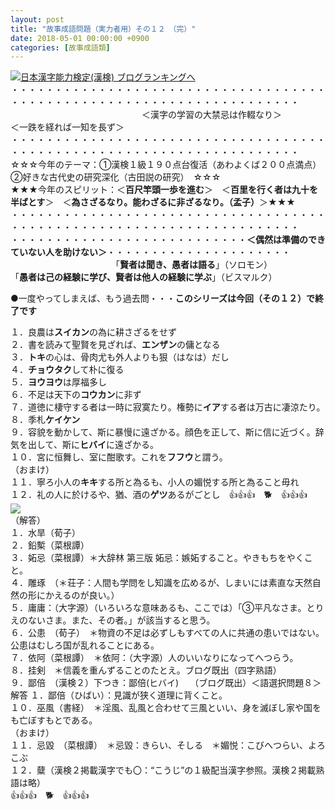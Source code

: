 ```yaml
---
layout: post
title: "故事成語問題（実力者用）その１２　（完）"
date: 2018-05-01 00:00:00 +0900
categories: [故事成語類]
---
```


[![](/syuusyuu9701/assets/images/故事成語問題（実力者用）その１２-（完）-br_c_3028_1.gif)](http://blog.with2.net/link.php?1659096:3028 "日本漢字能力検定(漢検) ブログランキングへ")[日本漢字能力検定(漢検) ブログランキングへ](http://blog.with2.net/link.php?1659096:3028)  
・・・・・・・・・・・・・・・・・・・・・・・・・・・・・・・・・・・・・・・・・・・・・・・・・・・・・・・・・・・・・・・・・・・・・  
　　　　　　　　　　　　　　　＜漢字の学習の大禁忌は作輟なり＞　　　　　＜一跌を経れば一知を長ず＞　　　　　  
・・・・・・・・・・・・・・・・・・・・・・・・・・・・・・・・・・・・・・・・・・・・・・・・・・・・・・・・・・・・・・・・・・・・・  
☆☆☆今年のテーマ：①漢検１級１９０点台復活（あわよくば２００点満点）　②好きな古代史の研究深化（古田説の研究）　☆☆☆  
★★★今年のスピリット：＜**百尺竿頭一歩を進む**＞　＜**百里を行く者は九十を半ばとす**＞　＜**為さざるなり。能わざるに非ざるなり。（孟子）**＞★★★  
・・・・・・・・・・・・・・・・・・・・・・・・・・・・・・・・・・・・・・・・・・・・・・・・・・・・・・・・・・・・・・・・・・・・・  
・・・・・・・・・・・・・・・・・・・・・・・・・・・**＜偶然は準備のできていない人を助けない＞**・・・・・・・・・・・・・・・・・・・・・  
　　　　　　　　　　　　「**賢者は聞き、愚者は語る**」（ソロモン）　　　　　　　　　「**愚者は己の経験に学び、賢者は他人の経験に学ぶ**」（ビスマルク）  
  
●一度やってしまえば、もう過去問・・・**このシリーズは今回（その１２）で終了です**　  
  
１．良農は**スイカン**の為に耕さざるをせず　  
２．書を読みて聖賢を見ざれば、**エンザン**の傭となる　  
３．**トキ**の心は、骨肉尤も外人よりも狠（はなは）だし　  
４．**チョウタク**して朴に復る　  
５．**ヨウヨウ**は厚福多し　  
６．不足は天下の**コウカン**に非ず　  
７．道徳に棲守する者は一時に寂寞たり。権勢に**イア**する者は万古に凄涼たり。　  
８．季札**ケイケン**　　  
９．容貌を動かして、斯に暴慢に遠ざかる。顔色を正して、斯に信に近づく。辞気を出して、斯に**ヒバイ**に遠ざかる。　  
１０．宮に恒舞し、室に酣歌す。これを**フフウ**と謂う。　  
（おまけ）  
１１．寧ろ小人の**キキ**する所と為るも、小人の媚悦する所と為ること毋れ　　  
１２．礼の人に於けるや、猶、酒の**ゲツ**あるがごとし　👍👍👍　🐕　👍👍👍  
![](/syuusyuu9701/assets/images/故事成語問題（実力者用）その１２-（完）-0b173558c1735a78bc2cf3249d8c9b65.png)  
（解答）  
１．水旱（荀子）  
２．鉛槧（菜根譚）  
３．妬忌（菜根譚）＊大辞林 第三版 妬忌：嫉妬すること。やきもちをやくこと。  
４．雕琢　（＊荘子：人間も学問をし知識を広めるが、しまいには素直な天然自然の形にかえるのが良い。）  
５．庸庸：（大字源）（いろいろな意味あるも、ここでは）「③平凡なさま。とりえのないさま。また、その者。」が該当すると思う。  
６．公患　（荀子）　＊物資の不足は必ずしもすべての人に共通の患いではない。公患はむしろ国が乱れることにある。  
７．依阿（菜根譚）　＊依阿：（大字源）人のいいなりになってへつらう。  
８．挂剣　＊信義を重んずることのたとえ。ブログ既出（四字熟語）  
９．鄙倍　（漢検２）下つき：鄙倍(ヒバイ)　 （ブログ既出）＜語選択問題８＞解答 １．鄙倍（ひばい）：見識が狭く道理に背くこと。  
１０．巫風（書経）　＊淫風、乱風と合わせて三風といい、身を滅ぼし家や国をも亡ぼすもとである。  
（おまけ）  
１１．忌毀　（菜根譚）　＊忌毀：きらい、そしる　＊媚悦：こびへつらい、よろこぶ  
１２．糵（漢検２掲載漢字でも〇：“こうじ”の１級配当漢字参照。漢検２掲載熟語は略）  
👍👍👍　🐕　👍👍👍